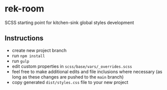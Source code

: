# rek-room

SCSS starting point for kitchen-sink global styles development

## Instructions

- create new project branch
- run `npm install`
- run `gulp`
- edit custom properties in `scss/base/vars/_overrides.scss`
- feel free to make additional edits and file inclusions where necessary (as long as these changes are pushed to the `main` branch)
- copy generated `dist/styles.css` file to your new project
